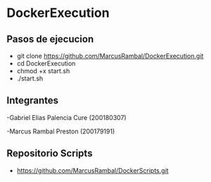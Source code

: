 # DockerExecution
## Pasos de ejecucion

- git clone https://github.com/MarcusRambal/DockerExecution.git
- cd DockerExecution
- chmod +x start.sh
- ./start.sh

## Integrantes

 -Gabriel Elias Palencia Cure (200180307)
  
 -Marcus Rambal Preston (200179191)
 
## Repositorio Scripts
 - https://github.com/MarcusRambal/DockerScripts.git
 
